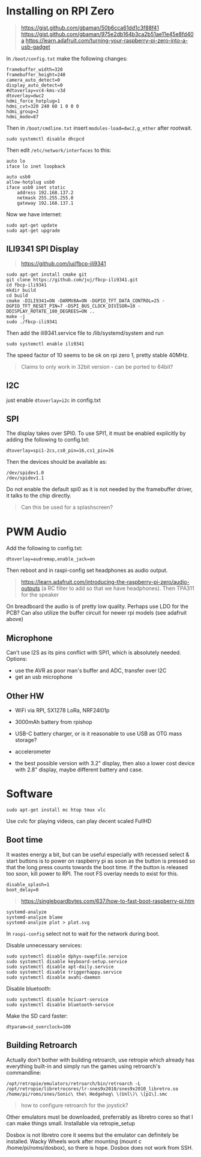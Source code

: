 # Installing on RPI Zero

> https://gist.github.com/gbaman/50b6cca61dd1c3f88f41
> https://gist.github.com/gbaman/975e2db164b3ca2b51ae11e45e8fd40a
> https://learn.adafruit.com/turning-your-raspberry-pi-zero-into-a-usb-gadget

In `/boot/config.txt` make the following changes:

    framebuffer_width=320
    framebuffer_height=240
    camera_auto_detect=0
    display_auto_detect=0
    #dtoverlay=vc4-kms-v3d
    dtoverlay=dwc2
    hdmi_force_hotplug=1
    hdmi_cvt=320 240 60 1 0 0 0
    hdmi_group=2
    hdmi_mode=87

Then in `/boot/cmdline.txt` insert `modules-load=dwc2,g_ether` after rootwait.

    sudo systemctl disable dhcpcd

Then edit `/etc/network/interfaces` to this:

    auto lo
    iface lo inet loopback

    auto usb0
    allow-hotplug usb0
    iface usb0 inet static
        address 192.168.137.2
        netmask 255.255.255.0
        gateway 192.168.137.1

Now we have internet:

    sudo apt-get update
    sudo apt-get upgrade

## ILI9341 SPI Display

> https://github.com/juj/fbcp-ili9341

    sudo apt-get install cmake git
    git clone https://github.com/juj/fbcp-ili9341.git
    cd fbcp-ili9341
    mkdir build
    cd build
    cmake -DILI9341=ON -DARMV8A=ON -DGPIO_TFT_DATA_CONTROL=25 -DGPIO_TFT_RESET_PIN=7 -DSPI_BUS_CLOCK_DIVISOR=10 -DDISPLAY_ROTATE_180_DEGREES=ON ..
    make -j
    sudo ./fbcp-ili9341

Then add the ili9341.service file to /lib/systemd/system and run

    sudo systemctl enable ili9341

The speed factor of 10 seems to be ok on rpi zero 1, pretty stable 40MHz. 

> Claims to only work in 32bit version - can be ported to 64bit?  

## I2C

just enable `dtoverlay=i2c` in config.txt

## SPI

The display takes over SPI0. To use SPI1, it must be enabled explicitly by adding the following to config.txt:

    dtoverlay=spi1-2cs,cs0_pin=16,cs1_pin=26

Then the devices should be available as:

    /dev/spidev1.0
    /dev/spidev1.1

Do not enable the default spi0 as it is not needed by the framebuffer driver, it talks to the chip directly.

> Can this be used for a splashscreen? 

# PWM Audio

Add the following to config.txt:

    dtoverlay=audremap,enable_jack=on

Then reboot and in raspi-config set headphones as audio output. 

> https://learn.adafruit.com/introducing-the-raspberry-pi-zero/audio-outputs (a RC filter to add so that we have headphones). Then TPA311 for the speaker

On breadboard the audio is of pretty low quality. Perhaps use LDO for the PCB? Can also utilize the buffer circuit for newer rpi models (see adafruit above)

## Microphone

Can't use I2S as its pins conflict with SPI1, which is absolutely needed. Options:

- use the AVR as poor man's buffer and ADC, transfer over I2C 
- get an usb microphone

## Other HW

- WiFi via RPI, SX1278 LoRa, NRF24l01p
- 3000mAh battery from rpishop
- USB-C battery charger, or is it reasonable to use USB as OTG mass storage? 
- accelerometer

- the best possible version with 3.2" display, then also a lower cost device with 2.8" display, maybe different battery and case. 



# Software

    sudo apt-get install mc htop tmux vlc

Use cvlc for playing videos, can play decent scaled FullHD



## Boot time 

It wastes energy a bit, but can be useful especially with recessed select & start buttons is to power on raspberry pi as soon as the button is pressed so that the long press counts towards the boot time. If the button is released too soon, kill power to RPI. The root FS overlay needs to exist for this. 

    disable_splash=1
    boot_delay=0

> https://singleboardbytes.com/637/how-to-fast-boot-raspberry-pi.htm


    systemd-analyze
    systemd-analyze blame
    systemd-analyze plot > plot.svg

In `raspi-config` select not to wait for the network during boot. 

Disable unnecessary services:

    sudo systemctl disable dphys-swapfile.service
    sudo systemctl disable keyboard-setup.service
    sudo systemctl disable apt-daily.service
    sudo systemctl disable triggerhappy.service
    sudo systemctl disable avahi-daemon

Disable bluetooth:

    sudo systemctl disable hciuart-service
    sudo systemctl disable bluetooth-service

Make the SD card faster:

    dtparam=sd_overclock=100
    
    






## Building Retroarch

Actually don't bother with building retroarch, use retropie which already has everything built-in and simply run the games using retroarch's commandline:

    /opt/retropie/emulators/retroarch/bin/retroarch -L /opt/retropie/libretrocores/lr-snes9x2010/snes9x2010_libretro.so /home/pi/roms/snes/Sonic\ the\ Hedgehog\ \(Unl\)\ \[p1\].smc

> how to configure retroarch for the joystick? 

Other emulators must be downloaded, preferrably as libretro cores so that I can make things small. Installable via retropie_setup

Dosbox is not libretro core it seems but the emulator can definitely be installed. Wacky Wheels work after mounting (mount c /home/pi/roms/dosbox), so there is hope. Dosbox does not work from SSH.




